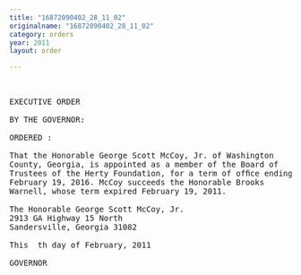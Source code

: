 ```yaml
---
title: "16872090402_28_11_02"
originalname: "16872090402_28_11_02"
category: orders
year: 2011
layout: order

---
```

<pre>
 

EXECUTIVE ORDER

BY THE GOVERNOR:

ORDERED :

That the Honorable George Scott McCoy, Jr. of Washington
County, Georgia, is appointed as a member of the Board of
Trustees of the Herty Foundation, for a term of ofﬁce ending
February 19, 2016. McCoy succeeds the Honorable Brooks
Warnell, whose term expired February 19, 2011.

The Honorable George Scott McCoy, Jr.
2913 GA Highway 15 North
Sandersville, Georgia 31082

This  th day of February, 2011

GOVERNOR

</pre>
